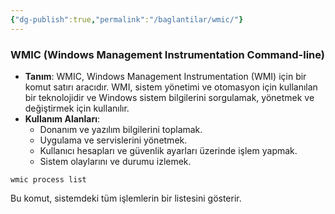 ```yaml
---
{"dg-publish":true,"permalink":"/baglantilar/wmic/"}
---
```



### WMIC (Windows Management Instrumentation Command-line)

- **Tanım**: WMIC, Windows Management Instrumentation (WMI) için bir komut satırı aracıdır. WMI, sistem yönetimi ve otomasyon için kullanılan bir teknolojidir ve Windows sistem bilgilerini sorgulamak, yönetmek ve değiştirmek için kullanılır.
- **Kullanım Alanları**:
    - Donanım ve yazılım bilgilerini toplamak.
    - Uygulama ve servislerini yönetmek.
    - Kullanıcı hesapları ve güvenlik ayarları üzerinde işlem yapmak.
    - Sistem olaylarını ve durumu izlemek.


```shell-session
wmic process list
```

Bu komut, sistemdeki tüm işlemlerin bir listesini gösterir.


